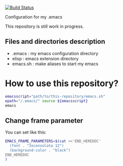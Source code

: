 [![Build Status](https://travis-ci.org/yuutayamada/emacs.d.png?branch=master)](https://travis-ci.org/yuutayamada/emacs.d)

Configuration for my .emacs

This repository is still work in progress.


## Files and directories description
- .emacs   : my emacs configuration directory
- elisp    : emacs extension directory
- emacs.sh : make aliases to start my emacs

# How to use this repository?

```sh
emacsscript="path/to/this-repository/emacs.sh"
epath="/.emacs/" source ${emacsscript}
emacs
```

## Change frame parameter
You can set like this:
```sh
EMACS_FRAME_PARAMETERS=$(cat <<'END_HEREDOC'
  (font . "Inconsolata 12")
  (background-color . "black")
END_HEREDOC
)
```

